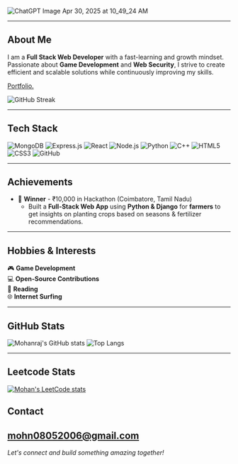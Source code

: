 
![ChatGPT Image Apr 30, 2025 at 10_49_24 AM](https://github.com/user-attachments/assets/2a419dd7-ff14-4607-805c-38583046d090)

---
## About Me

I am a **Full Stack Web Developer** with a fast-learning and growth mindset. Passionate about **Game Development** and **Web Security**, I strive to create efficient and scalable solutions while continuously improving my skills.

[Portfolio.](https://mohandev.me)

![GitHub Streak](https://nirzak-streak-stats.vercel.app/?user=mohan-bee&theme=dark&hide_border=false)

---

## Tech Stack

![MongoDB](https://img.shields.io/badge/MongoDB-47A248?style=for-the-badge&logo=mongodb&logoColor=white)
![Express.js](https://img.shields.io/badge/Express.js-404D59?style=for-the-badge)
![React](https://img.shields.io/badge/React-20232A?style=for-the-badge&logo=react&logoColor=61DAFB)
![Node.js](https://img.shields.io/badge/Node.js-43853D?style=for-the-badge&logo=node.js&logoColor=white)
![Python](https://img.shields.io/badge/Python-3776AB?style=for-the-badge&logo=python&logoColor=white)
![C++](https://img.shields.io/badge/C++-00599C?style=for-the-badge&logo=c%2B%2B&logoColor=white)
![HTML5](https://img.shields.io/badge/HTML5-E34F26?style=for-the-badge&logo=html5&logoColor=white)
![CSS3](https://img.shields.io/badge/CSS3-1572B6?style=for-the-badge&logo=css3&logoColor=white)
![GitHub](https://img.shields.io/badge/GitHub-100000?style=for-the-badge&logo=github&logoColor=white)

---

## Achievements
- 🏅 **Winner** - ₹10,000 in Hackathon (Coimbatore, Tamil Nadu)  
  - Built a **Full-Stack Web App** using **Python & Django** for **farmers** to get insights on planting crops based on seasons & fertilizer recommendations.

---


## Hobbies & Interests

🎮 **Game Development**  
💻 **Open-Source Contributions**  
📖 **Reading**  
🌐 **Internet Surfing**  

---

## GitHub Stats

![Mohanraj's GitHub stats](https://github-readme-stats.vercel.app/api?username=mohan-bee&show_icons=true&theme=tokyonight) ![Top Langs](https://github-readme-stats.vercel.app/api/top-langs/?username=mohan-bee&layout=compact&theme=tokyonight)

---

## Leetcode Stats
[![Mohan's LeetCode stats](https://leetcard.jacoblin.cool/mohan-bee?theme=dark&font=Baloo%202&ext=contest)](https://leetcode.com/u/mohan-bee/)
## Contact

[mohn08052006@gmail.com](mailto:mohn08052006@gmail.com)  
---
*Let's connect and build something amazing together!*
